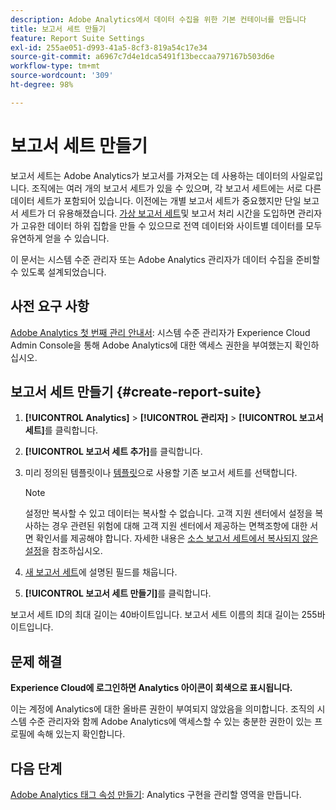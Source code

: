 ```yaml
---
description: Adobe Analytics에서 데이터 수집을 위한 기본 컨테이너를 만듭니다
title: 보고서 세트 만들기
feature: Report Suite Settings
exl-id: 255ae051-d993-41a5-8cf3-819a54c17e34
source-git-commit: a6967c7d4e1dca5491f13beccaa797167b503d6e
workflow-type: tm+mt
source-wordcount: '309'
ht-degree: 98%

---
```


# 보고서 세트 만들기

보고서 세트는 Adobe Analytics가 보고서를 가져오는 데 사용하는 데이터의 사일로입니다. 조직에는 여러 개의 보고서 세트가 있을 수 있으며, 각 보고서 세트에는 서로 다른 데이터 세트가 포함되어 있습니다. 이전에는 개별 보고서 세트가 중요했지만 단일 보고서 세트가 더 유용해졌습니다. [가상 보고서 세트](/help/components/vrs/vrs-about.md#virtual-report-suites)및 보고서 처리 시간을 도입하면 관리자가 고유한 데이터 하위 집합을 만들 수 있으므로 전역 데이터와 사이트별 데이터를 모두 유연하게 얻을 수 있습니다.

이 문서는 시스템 수준 관리자 또는 Adobe Analytics 관리자가 데이터 수집을 준비할 수 있도록 설계되었습니다.

## 사전 요구 사항

[Adobe Analytics 첫 번째 관리 안내서](/help/admin/admin-console/first-admin-guide.md): 시스템 수준 관리자가 Experience Cloud Admin Console을 통해 Adobe Analytics에 대한 액세스 권한을 부여했는지 확인하십시오.

## 보고서 세트 만들기 {#create-report-suite}

1. **[!UICONTROL Analytics]** > **[!UICONTROL 관리자]** > **[!UICONTROL 보고서 세트]**&#x200B;를 클릭합니다.
1. **[!UICONTROL 보고서 세트 추가]**&#x200B;를 클릭합니다.
1. 미리 정의된 템플릿이나 [템플릿](/help/admin/tools/manage-rs/rs-templates/report-suite-templates.md)으로 사용할 기존 보고서 세트를 선택합니다.

   >[!NOTE]
   >
   >설정만 복사할 수 있고 데이터는 복사할 수 없습니다. 고객 지원 센터에서 설정을 복사하는 경우 관련된 위험에 대해 고객 지원 센터에서 제공하는 면책조항에 대한 서면 확인서를 제공해야 합니다. 자세한 내용은 [소스 보고서 세트에서 복사되지 않은 설정](/help/admin/tools/manage-rs/new-rs/settings-not-copied-from-rs.md)을 참조하십시오.

1. [새 보고서 세트](/help/admin/tools/manage-rs/new-rs/new-report-suite.md)에 설명된 필드를 채웁니다.
1. **[!UICONTROL 보고서 세트 만들기]**&#x200B;를 클릭합니다.

보고서 세트 ID의 최대 길이는 40바이트입니다. 보고서 세트 이름의 최대 길이는 255바이트입니다.

## 문제 해결

**Experience Cloud에 로그인하면 Analytics 아이콘이 회색으로 표시됩니다.**

이는 계정에 Analytics에 대한 올바른 권한이 부여되지 않았음을 의미합니다. 조직의 시스템 수준 관리자와 함께 Adobe Analytics에 액세스할 수 있는 충분한 권한이 있는 프로필에 속해 있는지 확인합니다.

## 다음 단계

[Adobe Analytics 태그 속성 만들기](/help/implement/launch/create-analytics-property.md): Analytics 구현을 관리할 영역을 만듭니다.
